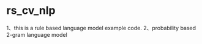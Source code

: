 # rs_cv_nlp 
1、this is a rule based language model example code.
2、probability based 2-gram language model
